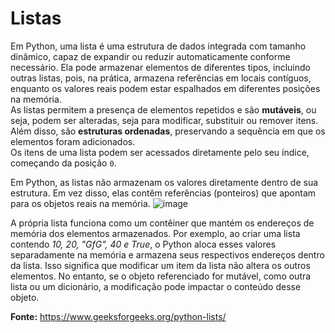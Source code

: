 # Listas
Em Python, uma lista é uma estrutura de dados integrada com tamanho dinâmico, capaz de expandir ou reduzir automaticamente conforme necessário. Ela pode armazenar elementos de diferentes tipos, incluindo outras listas, pois, na prática, armazena referências em locais contíguos, enquanto os valores reais podem estar espalhados em diferentes posições na memória.  
As listas permitem a presença de elementos repetidos e são **mutáveis**, ou seja, podem ser alteradas, seja para modificar, substituir ou remover itens. Além disso, são **estruturas ordenadas**, preservando a sequência em que os elementos foram adicionados.  
Os itens de uma lista podem ser acessados diretamente pelo seu índice, começando da posição `0`.

Em Python, as listas não armazenam os valores diretamente dentro de sua estrutura. 
Em vez disso, elas contêm referências (ponteiros) que apontam para os objetos reais na memória.
![image](https://github.com/user-attachments/assets/16b4e617-2f54-4821-ab55-d5b91eae48b8)

A própria lista funciona como um contêiner que mantém os endereços de memória dos elementos armazenados. Por exemplo, ao criar uma lista contendo _10, 20, "GfG", 40 e True_, o Python aloca esses valores separadamente na memória e armazena seus respectivos endereços dentro da lista.
Isso significa que modificar um item da lista não altera os outros elementos. No entanto, se o objeto referenciado for mutável, como outra lista ou um dicionário, a modificação pode impactar o conteúdo desse objeto.

**Fonte:** https://www.geeksforgeeks.org/python-lists/
